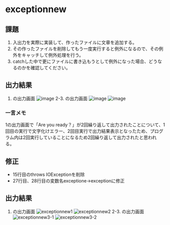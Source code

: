 # exceptionnew


## 課題
1. 入出力を実際に実装して、作ったファイルに文章を追加する。
2. その作ったファイルを削除してもう一度実行すると例外になるので、その例外をキャッチして例外処理を行う。
3. catchした中で更にファイルに書き込もうとして例外になった場合、どうなるのかを確認してください。

## 出力結果
1. の出力画面
![image](https://github.com/kuroninja-tatsurooo/exceptionnew/assets/157494201/be76f522-f8f2-4436-a770-939218d25cef)
2-3. の出力画面
![image](https://github.com/kuroninja-tatsurooo/exceptionnew/assets/157494201/030a0110-8ba1-43a1-a19e-1ece638d8b17)
![image](https://github.com/kuroninja-tatsurooo/exceptionnew/assets/157494201/b3d0e645-7435-400d-b23f-516710cbecb8)

### 一言メモ
1の出力画面で「Are you ready？」が2回繰り返して出力されたことについて、1回目の実行で文字化けエラー、2回目実行で出力結果表示となったため、プログラム内は2回実行していることになるため2回繰り返して出力されたと思われる。


## 修正
- 15行目のthrows IOExceptionを削除
- 27行目、28行目の変数名exceptione→exceptionに修正

## 出力結果
1. の出力画面
![exceptionnew1](https://github.com/kuroninja-tatsurooo/exceptionnew/assets/157494201/d76b07ea-0c0a-4cac-98a6-78b7001e249e)
![exceptionnew2](https://github.com/kuroninja-tatsurooo/exceptionnew/assets/157494201/42cc0b35-b2a6-431d-b6c1-a889e02d9322)
2-3. の出力画面
![exceptionnew3-1](https://github.com/kuroninja-tatsurooo/exceptionnew/assets/157494201/3a4c6161-d81c-4de6-b8ce-ba6d64dcf86e)
![exceptionnew3-2](https://github.com/kuroninja-tatsurooo/exceptionnew/assets/157494201/f74377b9-35b3-4baa-86a2-a18fefcdc6e6)
